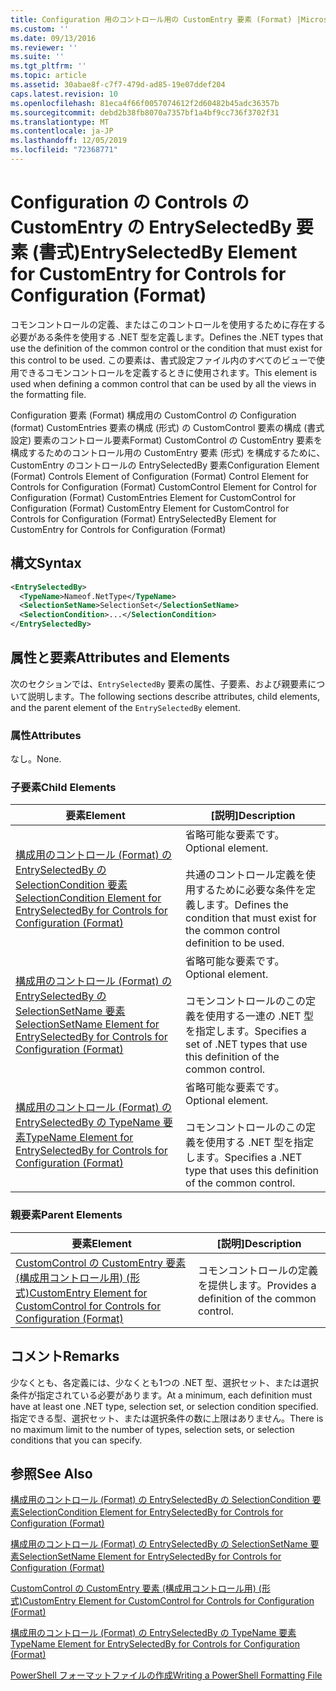 ```yaml
---
title: Configuration 用のコントロール用の CustomEntry 要素 (Format) |Microsoft Docs
ms.custom: ''
ms.date: 09/13/2016
ms.reviewer: ''
ms.suite: ''
ms.tgt_pltfrm: ''
ms.topic: article
ms.assetid: 30abae8f-c7f7-479d-ad85-19e07ddef204
caps.latest.revision: 10
ms.openlocfilehash: 81eca4f66f0057074612f2d60482b45adc36357b
ms.sourcegitcommit: debd2b38fb8070a7357bf1a4bf9cc736f3702f31
ms.translationtype: MT
ms.contentlocale: ja-JP
ms.lasthandoff: 12/05/2019
ms.locfileid: "72368771"
---
```

# <a name="entryselectedby-element-for-customentry-for-controls-for-configuration-format"></a><span data-ttu-id="c3410-102">Configuration の Controls の CustomEntry の EntrySelectedBy 要素 (書式)</span><span class="sxs-lookup"><span data-stu-id="c3410-102">EntrySelectedBy Element for CustomEntry for Controls for Configuration (Format)</span></span>

<span data-ttu-id="c3410-103">コモンコントロールの定義、またはこのコントロールを使用するために存在する必要がある条件を使用する .NET 型を定義します。</span><span class="sxs-lookup"><span data-stu-id="c3410-103">Defines the .NET types that use the definition of the common control or the condition that must exist for this control to be used.</span></span> <span data-ttu-id="c3410-104">この要素は、書式設定ファイル内のすべてのビューで使用できるコモンコントロールを定義するときに使用されます。</span><span class="sxs-lookup"><span data-stu-id="c3410-104">This element is used when defining a common control that can be used by all the views in the formatting file.</span></span>

<span data-ttu-id="c3410-105">Configuration 要素 (Format) 構成用の CustomControl の Configuration (format) CustomEntries 要素の構成 (形式) の CustomControl 要素の構成 (書式設定) 要素のコントロール要素Format) CustomControl の CustomEntry 要素を構成するためのコントロール用の CustomEntry 要素 (形式) を構成するために、CustomEntry のコントロールの EntrySelectedBy 要素</span><span class="sxs-lookup"><span data-stu-id="c3410-105">Configuration Element (Format) Controls Element of Configuration (Format) Control Element for Controls for Configuration (Format) CustomControl Element for Control for Configuration (Format) CustomEntries Element for CustomControl for Configuration (Format) CustomEntry Element for CustomControl for Controls for Configuration (Format) EntrySelectedBy Element for CustomEntry for Controls for Configuration (Format)</span></span>

## <a name="syntax"></a><span data-ttu-id="c3410-106">構文</span><span class="sxs-lookup"><span data-stu-id="c3410-106">Syntax</span></span>

```xml
<EntrySelectedBy>
  <TypeName>Nameof.NetType</TypeName>
  <SelectionSetName>SelectionSet</SelectionSetName>
  <SelectionCondition>...</SelectionCondition>
</EntrySelectedBy>
```

## <a name="attributes-and-elements"></a><span data-ttu-id="c3410-107">属性と要素</span><span class="sxs-lookup"><span data-stu-id="c3410-107">Attributes and Elements</span></span>

<span data-ttu-id="c3410-108">次のセクションでは、`EntrySelectedBy` 要素の属性、子要素、および親要素について説明します。</span><span class="sxs-lookup"><span data-stu-id="c3410-108">The following sections describe attributes, child elements, and the parent element of the `EntrySelectedBy` element.</span></span>

### <a name="attributes"></a><span data-ttu-id="c3410-109">属性</span><span class="sxs-lookup"><span data-stu-id="c3410-109">Attributes</span></span>

<span data-ttu-id="c3410-110">なし。</span><span class="sxs-lookup"><span data-stu-id="c3410-110">None.</span></span>

### <a name="child-elements"></a><span data-ttu-id="c3410-111">子要素</span><span class="sxs-lookup"><span data-stu-id="c3410-111">Child Elements</span></span>

|<span data-ttu-id="c3410-112">要素</span><span class="sxs-lookup"><span data-stu-id="c3410-112">Element</span></span>|<span data-ttu-id="c3410-113">[説明]</span><span class="sxs-lookup"><span data-stu-id="c3410-113">Description</span></span>|
|-------------|-----------------|
|[<span data-ttu-id="c3410-114">構成用のコントロール (Format) の EntrySelectedBy の SelectionCondition 要素</span><span class="sxs-lookup"><span data-stu-id="c3410-114">SelectionCondition Element for EntrySelectedBy for Controls for Configuration (Format)</span></span>](./selectioncondition-element-for-entryselectedby-for-controls-for-configuration-format.md)|<span data-ttu-id="c3410-115">省略可能な要素です。</span><span class="sxs-lookup"><span data-stu-id="c3410-115">Optional element.</span></span><br /><br /> <span data-ttu-id="c3410-116">共通のコントロール定義を使用するために必要な条件を定義します。</span><span class="sxs-lookup"><span data-stu-id="c3410-116">Defines the condition that must exist for the common control definition to be used.</span></span>|
|[<span data-ttu-id="c3410-117">構成用のコントロール (Format) の EntrySelectedBy の SelectionSetName 要素</span><span class="sxs-lookup"><span data-stu-id="c3410-117">SelectionSetName Element for EntrySelectedBy for Controls for Configuration (Format)</span></span>](./selectionsetname-element-for-selectioncondition-for-controls-for-configuration-format.md)|<span data-ttu-id="c3410-118">省略可能な要素です。</span><span class="sxs-lookup"><span data-stu-id="c3410-118">Optional element.</span></span><br /><br /> <span data-ttu-id="c3410-119">コモンコントロールのこの定義を使用する一連の .NET 型を指定します。</span><span class="sxs-lookup"><span data-stu-id="c3410-119">Specifies a set of .NET types that use this definition of the common control.</span></span>|
|[<span data-ttu-id="c3410-120">構成用のコントロール (Format) の EntrySelectedBy の TypeName 要素</span><span class="sxs-lookup"><span data-stu-id="c3410-120">TypeName Element for EntrySelectedBy for Controls for Configuration (Format)</span></span>](./typename-element-for-entryselectedby-for-controls-for-configuration-format.md)|<span data-ttu-id="c3410-121">省略可能な要素です。</span><span class="sxs-lookup"><span data-stu-id="c3410-121">Optional element.</span></span><br /><br /> <span data-ttu-id="c3410-122">コモンコントロールのこの定義を使用する .NET 型を指定します。</span><span class="sxs-lookup"><span data-stu-id="c3410-122">Specifies a .NET type that uses this definition of the common control.</span></span>|

### <a name="parent-elements"></a><span data-ttu-id="c3410-123">親要素</span><span class="sxs-lookup"><span data-stu-id="c3410-123">Parent Elements</span></span>

|<span data-ttu-id="c3410-124">要素</span><span class="sxs-lookup"><span data-stu-id="c3410-124">Element</span></span>|<span data-ttu-id="c3410-125">[説明]</span><span class="sxs-lookup"><span data-stu-id="c3410-125">Description</span></span>|
|-------------|-----------------|
|[<span data-ttu-id="c3410-126">CustomControl の CustomEntry 要素 (構成用コントロール用) (形式)</span><span class="sxs-lookup"><span data-stu-id="c3410-126">CustomEntry Element for CustomControl for Controls for Configuration (Format)</span></span>](./customentry-element-for-customcontrol-for-controls-for-configuration-format.md)|<span data-ttu-id="c3410-127">コモンコントロールの定義を提供します。</span><span class="sxs-lookup"><span data-stu-id="c3410-127">Provides a definition of the common control.</span></span>|

## <a name="remarks"></a><span data-ttu-id="c3410-128">コメント</span><span class="sxs-lookup"><span data-stu-id="c3410-128">Remarks</span></span>

<span data-ttu-id="c3410-129">少なくとも、各定義には、少なくとも1つの .NET 型、選択セット、または選択条件が指定されている必要があります。</span><span class="sxs-lookup"><span data-stu-id="c3410-129">At a minimum, each definition must have at least one .NET type, selection set, or selection condition specified.</span></span> <span data-ttu-id="c3410-130">指定できる型、選択セット、または選択条件の数に上限はありません。</span><span class="sxs-lookup"><span data-stu-id="c3410-130">There is no maximum limit to the number of types, selection sets, or selection conditions that you can specify.</span></span>

## <a name="see-also"></a><span data-ttu-id="c3410-131">参照</span><span class="sxs-lookup"><span data-stu-id="c3410-131">See Also</span></span>

[<span data-ttu-id="c3410-132">構成用のコントロール (Format) の EntrySelectedBy の SelectionCondition 要素</span><span class="sxs-lookup"><span data-stu-id="c3410-132">SelectionCondition Element for EntrySelectedBy for Controls for Configuration (Format)</span></span>](./selectioncondition-element-for-entryselectedby-for-controls-for-configuration-format.md)

[<span data-ttu-id="c3410-133">構成用のコントロール (Format) の EntrySelectedBy の SelectionSetName 要素</span><span class="sxs-lookup"><span data-stu-id="c3410-133">SelectionSetName Element for EntrySelectedBy for Controls for Configuration (Format)</span></span>](./selectionsetname-element-for-selectioncondition-for-controls-for-configuration-format.md)

[<span data-ttu-id="c3410-134">CustomControl の CustomEntry 要素 (構成用コントロール用) (形式)</span><span class="sxs-lookup"><span data-stu-id="c3410-134">CustomEntry Element for CustomControl for Controls for Configuration (Format)</span></span>](./customentry-element-for-customcontrol-for-controls-for-configuration-format.md)

[<span data-ttu-id="c3410-135">構成用のコントロール (Format) の EntrySelectedBy の TypeName 要素</span><span class="sxs-lookup"><span data-stu-id="c3410-135">TypeName Element for EntrySelectedBy for Controls for Configuration (Format)</span></span>](./typename-element-for-selectioncondition-for-controls-for-configuration-format.md)

[<span data-ttu-id="c3410-136">PowerShell フォーマットファイルの作成</span><span class="sxs-lookup"><span data-stu-id="c3410-136">Writing a PowerShell Formatting File</span></span>](./writing-a-powershell-formatting-file.md)
